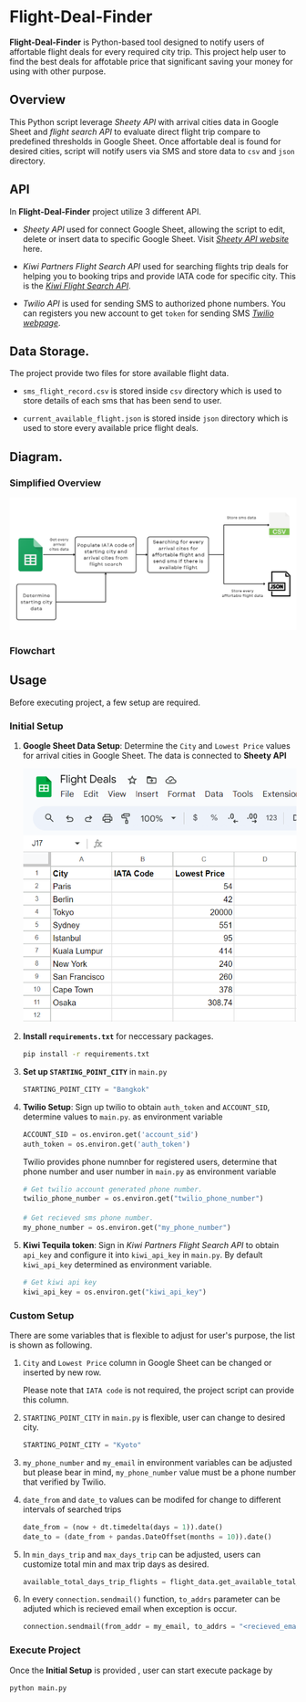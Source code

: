 # Flight-Deal-Finder
**Flight-Deal-Finder** is Python-based tool designed to notify users of affortable flight deals for every required city trip. This project help user to find the best deals for affotable price that significant saving your money for using with other purpose.

## Overview
This Python script leverage *Sheety API* with arrival cities data in Google Sheet and *flight search API* to evaluate direct flight trip compare to predefined thresholds in Google Sheet. Once affortable deal is found for desired cities, script will notify users via SMS and store data to `csv` and `json` directory. 

## API
In **Flight-Deal-Finder** project utilize 3 different API.

- *Sheety API* used for connect Google Sheet, allowing the script to edit, delete or insert data to specific Google Sheet. Visit *[Sheety API website](https://sheety.co/)* here. 

- *Kiwi Partners Flight Search API* used for searching flights trip deals for helping you to booking trips and provide IATA code for specific city. This is the *[Kiwi Flight Search API](https://tequila.kiwi.com/portal/login)*.

- *Twilio API* is used for sending SMS to authorized phone numbers. You can registers you new account to get `token` for sending SMS *[Twilio webpage](https://www.twilio.com/)*.

## Data Storage.
The project provide two files for store available flight data.

- `sms_flight_record.csv` is stored inside `csv` directory which is used to store details of each sms that has been send to user.

- `current_available_flight.json` is stored inside `json` directory which is used to store every available price flight deals.

## Diagram.
### Simplified Overview

![](./public/simplified_processes.png)

### Flowchart


## Usage
Before executing project, a few setup are required.

### Initial Setup
1. **Google Sheet Data Setup**: Determine the `City` and `Lowest Price` values for arrival cities in Google Sheet. The data is connected to **Sheety API**

    ![](./public/google_sheet_initial_table_content.png)
    
2. **Install `requirements.txt`** for neccessary packages.

    ```Bash
    pip install -r requirements.txt
    ```

3. **Set up `STARTING_POINT_CITY`** in `main.py`
    ```Python
    STARTING_POINT_CITY = "Bangkok"
    ```

4. **Twilio Setup**: Sign up twilio to obtain `auth_token` and `ACCOUNT_SID`, determine values to `main.py`. as environment variable
    ```Python
    ACCOUNT_SID = os.environ.get('account_sid')
    auth_token = os.environ.get('auth_token') 
    ```

    Twilio provides phone numnber for registered users, determine that phone number and user number in `main.py` as environment variable
    ```Python
    # Get twilio account generated phone number.
    twilio_phone_number = os.environ.get("twilio_phone_number")

    # Get recieved sms phone number.
    my_phone_number = os.environ.get("my_phone_number")
    ```

6. **Kiwi Tequila token**: Sign in *Kiwi Partners Flight Search API* to obtain `api_key` and configure it into `kiwi_api_key` in `main.py`. By default `kiwi_api_key` determined as environment variable.
    ```Python
    # Get kiwi api key
    kiwi_api_key = os.environ.get("kiwi_api_key")
    ```

### Custom Setup
There are some variables that is flexible to adjust for user's purpose, the list is shown as following. 

1. `City` and `Lowest Price` column in Google Sheet can be changed or inserted by new row. 

    Please note that `IATA code` is not required, the project script can provide this column.

2. `STARTING_POINT_CITY` in `main.py` is flexible, user can change to desired city.
    ```Python
    STARTING_POINT_CITY = "Kyoto"
    ```

3. `my_phone_number` and `my_email` in environment variables can be adjusted but please bear in mind, `my_phone_number` value must be a phone number that verified by Twilio.

4. `date_from` and `date_to` values can be modifed for change to different intervals of searched trips
    ```Python
    date_from = (now + dt.timedelta(days = 1)).date()
    date_to = (date_from + pandas.DateOffset(months = 10)).date()
    ```

5.  In `min_days_trip` and `max_days_trip` can be adjusted, users can customize total min and max trip days as desired.
    ```Python
    available_total_days_trip_flights = flight_data.get_available_total_days_trip_flights(min_days_trip = 9, max_days_trip = 15)
    ```

6. In every `connection.sendmail()` function, `to_addrs` parameter can be adjuted which is recieved email when exception is occur.
    ```Python
    connection.sendmail(from_addr = my_email, to_addrs = "<recieved_email>", msg = f"Subject:Api search are failed.\nplease check your code or calling to address {my_email}.")
    ```
### Execute Project
Once the **Initial Setup** is provided , user can start execute package by
```Bash
python main.py
```